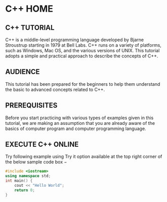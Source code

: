 # C++ HOME
## C++ TUTORIAL
C++ is a middle-level programming language
developed by Bjarne Stroustrup starting in 1979 at
Bell Labs. C++ runs on a variety of platforms, such
as Windows, Mac OS, and the various versions of
UNIX. This tutorial adopts a simple and practical
approach to describe the concepts of C++.
## AUDIENCE
This tutorial has been prepared for the beginners to
help them understand the basic to advanced
concepts related to C++.
## PREREQUISITES
Before you start practicing with various types of
examples given in this tutorial, we are making an
assumption that you are already aware of the basics
of computer program and computer programming
language.
## EXECUTE C++ ONLINE
Try following example using Try it option available
at the top right corner of the below sample code
box −
```cpp
#include <iostream>
using namespace std;
int main() {
    cout << "Hello World";
    return 0;
}
```
